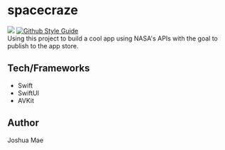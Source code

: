 # spacecraze

[![](https://img.shields.io/badge/language-swift-F54A2A.svg)](https://google.github.io/swift/)
[![Github Style Guide](https://img.shields.io/badge/platform-iOS%20%7C%20iPadOS-F54A2A.svg)](https://github.com/joshua-mae/spacecraze) </br>
Using this project to build a cool app using NASA's APIs with the goal to publish to the app store.  

## Tech/Frameworks
- Swift
- SwiftUI
- AVKit

## Author
Joshua Mae
  
